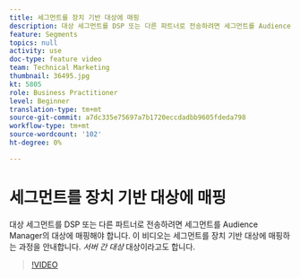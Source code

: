 ```yaml
---
title: 세그먼트를 장치 기반 대상에 매핑
description: 대상 세그먼트를 DSP 또는 다른 파트너로 전송하려면 세그먼트를 Audience Manager의 대상에 매핑해야 합니다. 이 비디오에서는 세그먼트를 "서버간" 대상이라고도 하는 장치 기반 대상에 매핑하는 과정을 안내합니다.
feature: Segments
topics: null
activity: use
doc-type: feature video
team: Technical Marketing
thumbnail: 36495.jpg
kt: 5805
role: Business Practitioner
level: Beginner
translation-type: tm+mt
source-git-commit: a7dc335e75697a7b1720eccdadbb9605fdeda798
workflow-type: tm+mt
source-wordcount: '102'
ht-degree: 0%

---
```



# 세그먼트를 장치 기반 대상에 매핑

대상 세그먼트를 DSP 또는 다른 파트너로 전송하려면 세그먼트를 Audience Manager의 대상에 매핑해야 합니다. 이 비디오는 세그먼트를 장치 기반 대상에 매핑하는 과정을 안내합니다. _서버 간 대상_ 대상이라고도 합니다.

>[!VIDEO](https://video.tv.adobe.com/v/36495/?quality=12&learn=on)
